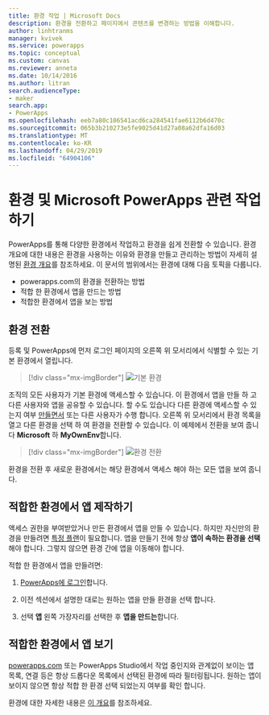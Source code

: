 ```yaml
---
title: 환경 작업 | Microsoft Docs
description: 환경을 전환하고 페이지에서 콘텐츠를 변경하는 방법을 이해합니다.
author: linhtranms
manager: kvivek
ms.service: powerapps
ms.topic: conceptual
ms.custom: canvas
ms.reviewer: anneta
ms.date: 10/14/2016
ms.author: litran
search.audienceType:
- maker
search.app:
- PowerApps
ms.openlocfilehash: eeb7a80c106541acd6ca284541fae6112b6d470c
ms.sourcegitcommit: 065b3b210273e5fe9025d41d27a08a62dfa16d03
ms.translationtype: MT
ms.contentlocale: ko-KR
ms.lasthandoff: 04/29/2019
ms.locfileid: "64904106"
---
```

# <a name="working-with-environments-and-microsoft-powerapps"></a>환경 및 Microsoft PowerApps 관련 작업하기
PowerApps를 통해 다양한 환경에서 작업하고 환경을 쉽게 전환할 수 있습니다. 환경 개요에 대한 내용은 환경을 사용하는 이유와 환경을 만들고 관리하는 방법이 자세히 설명된 [환경 개요](../../administrator/environments-overview.md)를 참조하세요. 이 문서의 범위에서는 환경에 대해 다음 토픽을 다룹니다.

- powerapps.com의 환경을 전환하는 방법
- 적합 한 환경에서 앱을 만드는 방법
- 적합한 환경에서 앱을 보는 방법

## <a name="switch-the-environment"></a>환경 전환
등록 및 PowerApps에 먼저 로그인 페이지의 오른쪽 위 모서리에서 식별할 수 있는 기본 환경에서 열립니다.

> [!div class="mx-imgBorder"]
> ![기본 환경](./media/working-with-environments/env-dropdown.png)

조직의 모든 사용자가 기본 환경에 액세스할 수 있습니다. 이 환경에서 앱을 만들 하 고 다른 사용자와 앱을 공유할 수 있습니다. 할 수도 있습니다 다른 환경에 액세스할 수 있는지 여부 [만들면서](../../administrator/environments-administration.md) 또는 다른 사용자가 수행 합니다. 오른쪽 위 모서리에서 환경 목록을 열고 다른 환경을 선택 하 여 환경을 전환할 수 있습니다. 이 예제에서 전환을 보여 줍니다 **Microsoft** 하 **MyOwnEnv**합니다.

> [!div class="mx-imgBorder"]
> ![환경 전환](./media/working-with-environments/switch-environment.png)

환경을 전환 후 새로운 환경에서는 해당 환경에서 액세스 해야 하는 모든 앱을 보여 줍니다.

## <a name="create-apps-in-the-right-environment"></a>적합한 환경에서 앱 제작하기
액세스 권한을 부여받았거나 만든 환경에서 앱을 만들 수 있습니다. 하지만 자신만의 환경을 만들려면 [특정 플랜](../../administrator/pricing-billing-skus.md)이 필요합니다. 앱을 만들기 전에 항상 **앱이 속하는 환경을 선택**해야 합니다. 그렇지 않으면 환경 간에 앱을 이동해야 합니다.

적합 한 환경에서 앱을 만들려면:

1. [PowerApps에 로그인](http://web.powerapps.com?utm_source=padocs&utm_medium=linkinadoc&utm_campaign=referralsfromdoc)합니다.

1. 이전 섹션에서 설명한 대로는 원하는 앱을 만들 환경을 선택 합니다.

1. 선택 **앱** 왼쪽 가장자리를 선택한 후 **앱을 만드는**합니다.

## <a name="view-apps-in-the-right-environment"></a>적합한 환경에서 앱 보기
[powerapps.com](http://web.powerapps.com?utm_source=padocs&utm_medium=linkinadoc&utm_campaign=referralsfromdoc) 또는 PowerApps Studio에서 작업 중인지와 관계없이 보이는 앱 목록, 연결 등은 항상 드롭다운 목록에서 선택된 환경에 따라 필터링됩니다. 원하는 앱이 보이지 않으면 항상 적합 한 환경 선택 되었는지 여부를 확인 합니다.

환경에 대한 자세한 내용은 [이 개요](../../administrator/environments-overview.md)를 참조하세요.
